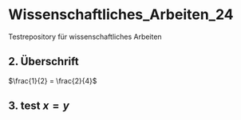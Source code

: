 # Wissenschaftliches_Arbeiten_24
Testrepository für wissenschaftliches Arbeiten

## 2. Überschrift
$\frac{1}{2} = \frac{2}{4}$


## 3. test $x =y$